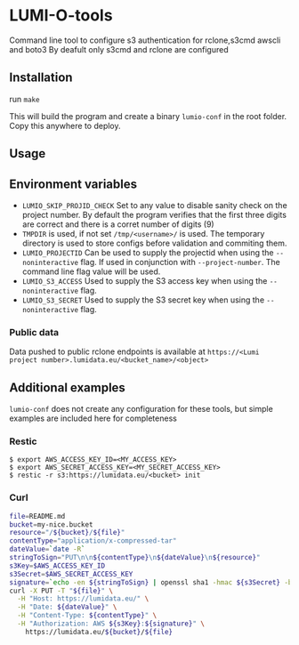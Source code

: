 # LUMI-O-tools

Command line tool to configure s3 authentication for rclone,s3cmd awscli and boto3
By deafult only s3cmd and rclone are configured 

## Installation

run
`make`

This will build the program and create a binary `lumio-conf`
in the root folder. Copy this anywhere to deploy.


## Usage

## Environment variables



- `LUMIO_SKIP_PROJID_CHECK` Set to any value to disable sanity check on the project number.
By default the program verifies that the first three digits are correct and there is a corret number of digits (9) 
- `TMPDIR` is used, if not set `/tmp/<username>/` is used. The temporary
directory is used to store configs before validation and commiting them. 
- `LUMIO_PROJECTID` Can be used to supply the projectid when using the `--noninteractive` flag. If used in conjunction with `--project-number`. The command line flag value will be used.
- `LUMIO_S3_ACCESS` Used to supply the S3 access key when using the `--noninteractive` flag.
- `LUMIO_S3_SECRET` Used to supply the S3 secret key when using the `--noninteractive` flag.




### Public data

Data pushed to public rclone endpoints is available
at `https://<Lumi project number>.lumidata.eu/<bucket_name>/<object>`

## Additional examples

`lumio-conf` does not create any configuration for these tools,
but simple examples are included here for completeness 

### Restic

```
$ export AWS_ACCESS_KEY_ID=<MY_ACCESS_KEY>
$ export AWS_SECRET_ACCESS_KEY=<MY_SECRET_ACCESS_KEY>
$ restic -r s3:https://lumidata.eu/<bucket> init
```

### Curl

```bash
file=README.md
bucket=my-nice.bucket
resource="/${bucket}/${file}"
contentType="application/x-compressed-tar"
dateValue=`date -R`
stringToSign="PUT\n\n${contentType}\n${dateValue}\n${resource}"
s3Key=$AWS_ACCESS_KEY_ID
s3Secret=$AWS_SECRET_ACCESS_KEY 
signature=`echo -en ${stringToSign} | openssl sha1 -hmac ${s3Secret} -binary | base64`
curl -X PUT -T "${file}" \
  -H "Host: https://lumidata.eu/" \
  -H "Date: ${dateValue}" \
  -H "Content-Type: ${contentType}" \
  -H "Authorization: AWS ${s3Key}:${signature}" \
    https://lumidata.eu/${bucket}/${file}
```


